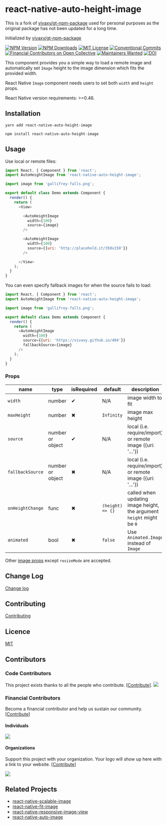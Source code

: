 # react-native-auto-height-image

This is a fork of [vivaxy/gt-npm-package](https://github.com/vivaxy/gt-npm-package) used for personal purposes as the original package has not been updated for a long time.

Initialized by [vivaxy/gt-npm-package](https://github.com/vivaxy/gt-npm-package)

[![NPM Version](http://img.shields.io/npm/v/react-native-auto-height-image.svg?style=flat-square)](https://www.npmjs.com/package/react-native-auto-height-image)
[![NPM Downloads](https://img.shields.io/npm/dt/react-native-auto-height-image.svg?style=flat-square)](https://www.npmjs.com/package/react-native-auto-height-image)
[![MIT License](https://img.shields.io/npm/l/react-native-auto-height-image.svg?style=flat-square)](./LICENSE)
[![Conventional Commits](https://img.shields.io/badge/Conventional%20Commits-1.0.0-yellow.svg?style=flat-square)](https://conventionalcommits.org)
[![Financial Contributors on Open Collective](https://opencollective.com/react-native-auto-height-image/all/badge.svg?label=financial+contributors&style=flat-square)](https://opencollective.com/react-native-auto-height-image)
[![Maintainers Wanted](https://img.shields.io/badge/maintainers-wanted-red.svg?style=flat-square)](https://github.com/vivaxy/react-native-auto-height-image/issues/88)
[![DOI](https://zenodo.org/badge/89235823.svg)](https://zenodo.org/badge/latestdoi/89235823)

This component provides you a simple way to load a remote image and automatically set `Image` height to the image dimension which fits the provided width.

React Native `Image` component needs users to set both `width` and `height` props.

React Native version requirements: >=0.46.

## Installation

`yarn add react-native-auto-height-image`

`npm install react-native-auto-height-image`

## Usage

Use local or remote files:

```js
import React, { Component } from 'react';
import AutoHeightImage from 'react-native-auto-height-image';

import image from 'gallifrey-falls.png';

export default class Demo extends Component {
  render() {
    return (
      <View>

        <AutoHeightImage
          width={100}
          source={image}
        />

        <AutoHeightImage
          width={100}
          source={{uri: 'http://placehold.it/350x150'}}
        />

      </View>
    );
  }
}
```

You can even specify fallback images for when the source fails to load:

```js
import React, { Component } from 'react';
import AutoHeightImage from 'react-native-auto-height-image';

import image from 'gallifrey-falls.png';

export default class Demo extends Component {
  render() {
    return (
      <AutoHeightImage
        width={100}
        source={{uri: 'https://vivaxy.github.io/404'}}
        fallbackSource={image}
      />
    );
  }
}
```

### Props

| name               | type             | isRequired    | default           | description                                                           |
| ---                | ---              | ---           | ---               | ---                                                                   |
| `width`            | number           | ✔             | N/A               | image width to fit                                                    |
| `maxHeight`            | number           | ✖             | `Infinity`               | image max height                                                    |
| `source`           | number or object | ✔             | N/A               | local (i.e. require/import) or remote image ({uri: '...'})            |
| `fallbackSource`   | number or object | ✖             | N/A               | local (i.e. require/import) or remote image ({uri: '...'})            |
| `onHeightChange`   | func             | ✖             | `(height) => {}`    | called when updating image height, the argument `height` might be `0` |
| `animated`        | bool              | ✖              | `false`               | Use `Animated.Image` instead of `Image` |

Other [image props](https://reactnative.dev/docs/image#props) except `resizeMode` are accepted.

## Change Log

[Change log](./CHANGELOG.md)

## Contributing

[Contributing](./CONTRIBUTING.md)

## Licence

[MIT](./LICENSE)

## Contributors

### Code Contributors

This project exists thanks to all the people who contribute. [[Contribute](CONTRIBUTING.md)].
<a href="https://github.com/vivaxy/react-native-auto-height-image/graphs/contributors"><img src="https://opencollective.com/react-native-auto-height-image/contributors.svg?width=890&button=false" /></a>

### Financial Contributors

Become a financial contributor and help us sustain our community. [[Contribute](https://opencollective.com/react-native-auto-height-image/contribute)]

#### Individuals

<a href="https://opencollective.com/react-native-auto-height-image"><img src="https://opencollective.com/react-native-auto-height-image/individuals.svg?width=890"></a>

#### Organizations

Support this project with your organization. Your logo will show up here with a link to your website. [[Contribute](https://opencollective.com/react-native-auto-height-image/contribute)]

<a href="https://opencollective.com/react-native-auto-height-image"><img src="https://opencollective.com/react-native-auto-height-image/organization.svg?width=890"></a>

## Related Projects

- [react-native-scalable-image](https://github.com/ihor/react-native-scalable-image)
- [react-native-fit-image](https://github.com/huiseoul/react-native-fit-image)
- [react-native-responsive-image-view](https://github.com/wKovacs64/react-native-responsive-image-view)
- [react-native-auto-image](https://github.com/egorshulga/react-native-auto-image)
